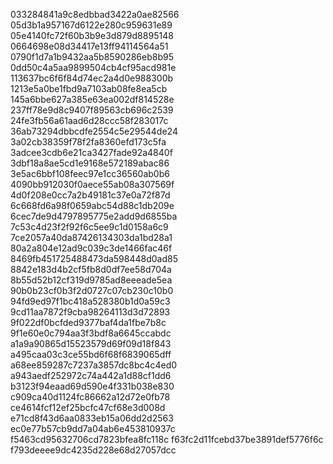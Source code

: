 033284841a9c8edbbad3422a0ae82566
05d3b1a957167d6122e280c959631e89
05e4140fc72f60b3b9e3d879d8895148
0664698e08d34417e13ff94114564a51
0790f1d7a1b9432aa5b8590286eb8b95
0dd50c4a5aa9899504cb4cf95acd981e
113637bc6f6f84d74ec2a4d0e988300b
1213e5a0be1fbd9a7103ab08fe8ea5cb
145a6bbe627a385e63ea002df814528e
237ff78e9d8c9407f89563cb696c2539
24fe3fb56a61aad6d28ccc58f283017c
36ab73294dbbcdfe2554c5e29544de24
3a02cb38359f78f2fa8360efd173c5fa
3adcee3cdb6e21ca3427fade92a4840f
3dbf18a8ae5cd1e9168e572189abac86
3e5ac6bbf108feec97e1cc36560ab0b6
4090bb912030f0aece55ab08a307569f
4d0f208e0cc7a2b49181c37e0a72f87d
6c668fd6a98f0659abc54d88c1db209e
6cec7de9d4797895775e2add9d6855ba
7c53c4d23f2f92f6c5ee9c1d0158a6c9
7ce2057a40da87426134303da1bd28a1
80a2a804e12ad9c039c3de1466fac46f
8469fb451725488473da598448d0ad85
8842e183d4b2cf5fb8d0df7ee58d704a
8b55d52b12cf319d9785ad8eeeade5ea
90b0b23cf0b3f2d0727c07cb230c10b0
94fd9ed97f1bc418a528380b1d0a59c3
9cd11aa7872f9cba98264113d3d72893
9f022df0bcfded9377baf4da1fbe7b8c
9f1e60e0c794aa3f3bdf8a6645ccabdc
a1a9a90865d15523579d69f09d18f843
a495caa03c3ce55bd6f68f6839065dff
a68ee859287c7237a3857dc8bc4c4ed0
a943aedf252972c74a442a1d88cf1dd6
b3123f94eaad69d590e4f331b038e830
c909ca40d1124fc86662a12d72e0fb78
ce4614fcf12ef25bcfc47cf68e3d008d
e71cd8f43d6aa0833eb15a06dd2d2563
ec0e77b57cb9dd7a04ab6e453810937c
f5463cd95632706cd7823bfea8fc118c
f63fc2d11fcebd37be3891def5776f6c
f793deeee9dc4235d228e68d27057dcc
